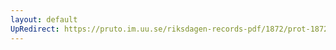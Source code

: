 ```yaml
---
layout: default
UpRedirect: https://pruto.im.uu.se/riksdagen-records-pdf/1872/prot-1872--ak--507/prot-1872--ak--507_002.pdf
---
```

